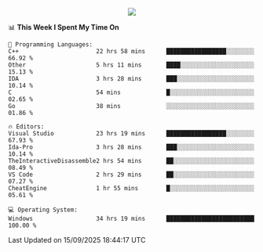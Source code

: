 <p align="center">
  <img src="https://readme-typing-svg.herokuapp.com?font=Cascadia+Code&weight=600&size=20&duration=5000&pause=1000&color=FFFFFF&center=true&vCenter=true&width=500&lines=IF+I'M+NOT+WORKING+-+IT+MEANS+I'M+DEAD+💀" />
</p>

<!--START_SECTION:waka-->
📊 **This Week I Spent My Time On** 

```text
💬 Programming Languages: 
C++                      22 hrs 58 mins      █████████████████░░░░░░░░   66.92 % 
Other                    5 hrs 11 mins       ████░░░░░░░░░░░░░░░░░░░░░   15.13 % 
IDA                      3 hrs 28 mins       ███░░░░░░░░░░░░░░░░░░░░░░   10.14 % 
C                        54 mins             █░░░░░░░░░░░░░░░░░░░░░░░░   02.65 % 
Go                       38 mins             ░░░░░░░░░░░░░░░░░░░░░░░░░   01.86 % 

🔥 Editors: 
Visual Studio            23 hrs 19 mins      █████████████████░░░░░░░░   67.93 % 
Ida-Pro                  3 hrs 28 mins       ███░░░░░░░░░░░░░░░░░░░░░░   10.14 % 
TheInteractiveDisassemble2 hrs 54 mins       ██░░░░░░░░░░░░░░░░░░░░░░░   08.49 % 
VS Code                  2 hrs 29 mins       ██░░░░░░░░░░░░░░░░░░░░░░░   07.27 % 
CheatEngine              1 hr 55 mins        █░░░░░░░░░░░░░░░░░░░░░░░░   05.61 % 

💻 Operating System: 
Windows                  34 hrs 19 mins      █████████████████████████   100.00 % 
```


 Last Updated on 15/09/2025 18:44:17 UTC
<!--END_SECTION:waka-->
